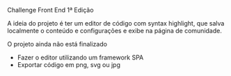 Challenge Front End 1ª Edição

A ideia do projeto é ter um editor de código com syntax highlight, que salva localmente o conteúdo e configurações e exibe na página de comunidade.

O projeto ainda não está finalizado

- Fazer o editor utilizando um framework SPA
- Exportar código em png, svg ou jpg
